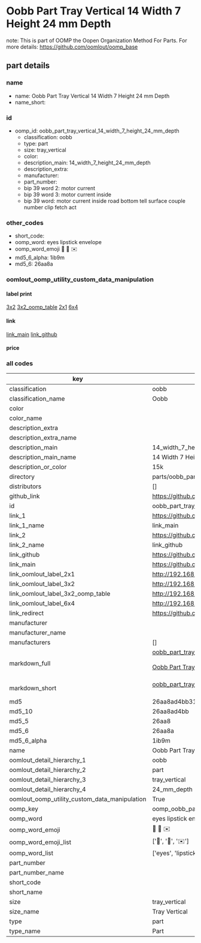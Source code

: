 # Oobb Part Tray Vertical 14 Width 7 Height 24 mm Depth  

note: This is part of OOMP the Oopen Organization Method For Parts. For more details: https://github.com/oomlout/oomp_base

##  part details
  







### name
* name: Oobb Part Tray Vertical 14 Width 7 Height 24 mm Depth
* name_short: 
### id
* oomp_id: oobb_part_tray_vertical_14_width_7_height_24_mm_depth
  * classification: oobb
  * type: part
  * size: tray_vertical
  * color: 
  * description_main: 14_width_7_height_24_mm_depth
  * description_extra: 
  * manufacturer: 
  * part_number: 
  * bip 39 word 2: motor current
  * bip 39 word 3: motor current inside
  * bip 39 word: motor current inside road bottom tell surface couple number clip fetch act

### other_codes
* short_code: 
* oomp_word: eyes lipstick envelope
* oomp_word_emoji :eyes: :lipstick: :envelope:
* md5_6_alpha: 1ib9m
* md5_6: 26aa8a






### oomlout_oomp_utility_custom_data_manipulation
#### label print
[3x2](http://192.168.1.245:1112/?label=oomp%201ib9m)
[3x2_oomp_table](http://192.168.1.108:1112/?label=oomp%201ib9m)
[2x1](http://192.168.1.242:1112/?label=oomp%201ib9m)
[6x4](http://192.168.1.55:1112/?label=oomp%201ib9m)    

#### link

[link_main](https://github.com/oomlout/oomlout_oomp_version_1_messy/tree/main/parts/oobb_part_tray_vertical_14_width_7_height_24_mm_depth) [link_github](https://github.com/oomlout/oomlout_oomp_version_1_messy/tree/main/parts/oobb_part_tray_vertical_14_width_7_height_24_mm_depth)                             

#### price







### all codes 
| key | value |  
| --- | --- |  
| classification | oobb |  
| classification_name | Oobb |  
| color |  |  
| color_name |  |  
| description_extra |  |  
| description_extra_name |  |  
| description_main | 14_width_7_height_24_mm_depth |  
| description_main_name | 14 Width 7 Height 24 mm Depth |  
| description_or_color | 15k |  
| directory | parts/oobb_part_tray_vertical_14_width_7_height_24_mm_depth |  
| distributors | [] |  
| github_link | https://github.com/oomlout/oomlout_oomp_part_src/tree/main/parts/oobb_part_tray_vertical_14_width_7_height_24_mm_depth |  
| id | oobb_part_tray_vertical_14_width_7_height_24_mm_depth |  
| link_1 | https://github.com/oomlout/oomlout_oomp_version_1_messy/tree/main/parts/oobb_part_tray_vertical_14_width_7_height_24_mm_depth |  
| link_1_name | link_main |  
| link_2 | https://github.com/oomlout/oomlout_oomp_version_1_messy/tree/main/parts/oobb_part_tray_vertical_14_width_7_height_24_mm_depth |  
| link_2_name | link_github |  
| link_github | https://github.com/oomlout/oomlout_oomp_version_1_messy/tree/main/parts/oobb_part_tray_vertical_14_width_7_height_24_mm_depth |  
| link_main | https://github.com/oomlout/oomlout_oomp_version_1_messy/tree/main/parts/oobb_part_tray_vertical_14_width_7_height_24_mm_depth |  
| link_oomlout_label_2x1 | http://192.168.1.242:1112/?label=oomp%201ib9m |  
| link_oomlout_label_3x2 | http://192.168.1.245:1112/?label=oomp%201ib9m |  
| link_oomlout_label_3x2_oomp_table | http://192.168.1.108:1112/?label=oomp%201ib9m |  
| link_oomlout_label_6x4 | http://192.168.1.55:1112/?label=oomp%201ib9m |  
| link_redirect | https://github.com/oomlout/oomlout_oomp_version_1_messy/tree/main/parts/oobb_part_tray_vertical_14_width_7_height_24_mm_depth |  
| manufacturer |  |  
| manufacturer_name |  |  
| manufacturers | [] |  
| markdown_full | [oobb_part_tray_vertical_14_width_7_height_24_mm_depth](none)<br>[](none)<br>[Oobb Part Tray Vertical 14 Width 7 Height 24 Mm Depth](none)<br><br> |  
| markdown_short | [oobb_part_tray_vertical_14_width_7_height_24_mm_depth](none)<br><br> |  
| md5 | 26aa8ad4bb313b477b0d2baeea4d8483 |  
| md5_10 | 26aa8ad4bb |  
| md5_5 | 26aa8 |  
| md5_6 | 26aa8a |  
| md5_6_alpha | 1ib9m |  
| name | Oobb Part Tray Vertical 14 Width 7 Height 24 mm Depth |  
| oomlout_detail_hierarchy_1 | oobb |  
| oomlout_detail_hierarchy_2 | part |  
| oomlout_detail_hierarchy_3 | tray_vertical |  
| oomlout_detail_hierarchy_4 | 24_mm_depth |  
| oomlout_oomp_utility_custom_data_manipulation | True |  
| oomp_key | oomp_oobb_part_tray_vertical_14_width_7_height_24_mm_depth |  
| oomp_word | eyes lipstick envelope |  
| oomp_word_emoji | :eyes: :lipstick: :envelope: |  
| oomp_word_emoji_list | [':eyes:', ':lipstick:', ':envelope:'] |  
| oomp_word_list | ['eyes', 'lipstick', 'envelope'] |  
| part_number |  |  
| part_number_name |  |  
| short_code |  |  
| short_name |  |  
| size | tray_vertical |  
| size_name | Tray Vertical |  
| type | part |  
| type_name | Part |  
